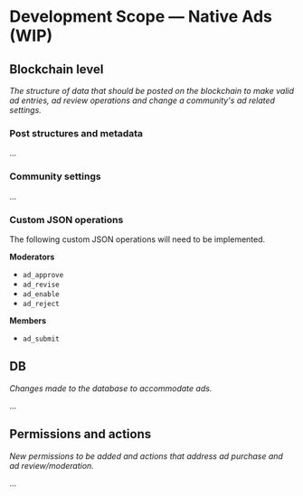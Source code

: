 # Development Scope — Native Ads (WIP)

## Blockchain level

*The structure of data that should be posted on the blockchain to make valid ad entries, ad review operations and change a community's ad related settings.*

### Post structures and metadata

...

### Community settings

...

### Custom JSON operations

The following custom JSON operations will need to be implemented.

**Moderators**

- `ad_approve`
- `ad_revise`
- `ad_enable`
- `ad_reject`

**Members**

- `ad_submit`

## DB

*Changes made to the database to accommodate ads.*

...

## Permissions and actions

*New permissions to be added and actions that address ad purchase and ad review/moderation.*

...
